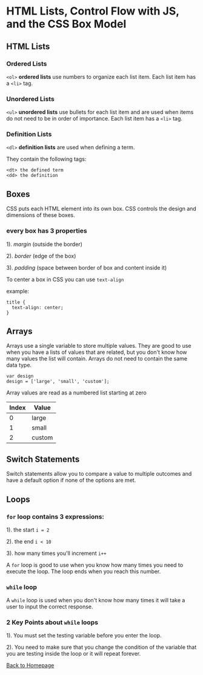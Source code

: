 # HTML Lists, Control Flow with JS, and the CSS Box Model

## HTML Lists
### Ordered Lists
`<ol>` **ordered lists** use numbers to organize
each list item. Each list item has a `<li>` tag.

### Unordered Lists
`<ul>` **unordered lists** use bullets for each list item and are used when items do not need to be in order of importance. Each list item has a `<li>` tag.

### Definition Lists
`<dl>` **definition lists** are used when defining a term.

They contain the following tags:
```
<dt> the defined term 
<dd> the definition 
```

## Boxes
CSS puts each HTML element into its own box. CSS controls the design and dimensions of these boxes. 

### every box has 3 properties
1). *margin* (outside the border)

2). *border* (edge of the box)

3). *padding* (space between border of box and content inside it)

To center a box in CSS you can use `text-align`

example:
```
title {
  text-align: center;
}
```

## Arrays
Arrays use a single variable to store multiple values. They are good to use when you have a lists of values that are related, but you don't know how many values the list will contain. Arrays do not need to contain the same data type.

```
var design
design = ['large', 'small', 'custom'];
```

Array values are read as a numbered list starting at zero

| Index | Value |
| ----------- | ----------- |
| 0 | large |
| 1 | small |
| 2 | custom |

## Switch Statements
Switch statements allow you to compare a value to multiple outcomes and have a default option if none of the options are met. 

## Loops
### `for` loop contains 3 expressions:

1). the start `i = 2`

2). the end `i < 10`

3). how many times you'll increment `i++`


A `for` loop is good to use when you know how many times you need to execute the loop. The loop ends when you reach this number.

### `while` loop
A `while` loop is used when you don't know how many times it will take a user to input the correct response. 

### 2 Key Points about `while` loops

1). You must set the testing variable before you enter the loop. 

2). You need to make sure that you change the condition of the variable that you are testing inside the loop or it will repeat forever. 

[Back to Homepage](README.md)